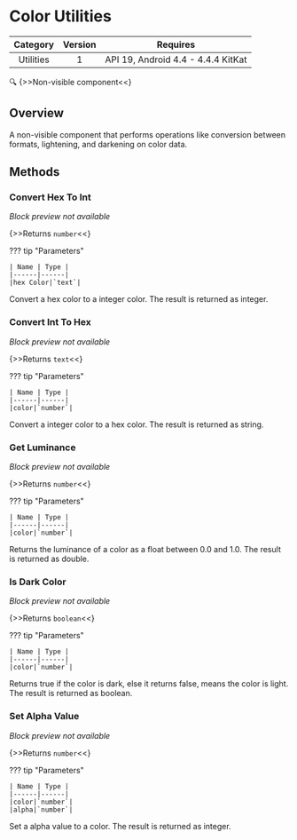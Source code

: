 # Color Utilities

| Category | Version | Requires |
|:--------:|:-------:|:--------:|
|Utilities|1|API 19, Android 4.4 - 4.4.4 KitKat|

:mag: {>>Non-visible component<<}

## Overview

A non-visible component that performs operations like conversion between formats, lightening, and darkening on color data.

## Methods

### Convert Hex To Int

_Block preview not available_

{>>Returns `number`<<}

??? tip "Parameters"

    | Name | Type |
    |------|------|
    |hex Color|`text`|


Convert a hex color to a integer color. The result is returned as integer.

### Convert Int To Hex

_Block preview not available_

{>>Returns `text`<<}

??? tip "Parameters"

    | Name | Type |
    |------|------|
    |color|`number`|


Convert a integer color to a hex color. The result is returned as string.

### Get Luminance

_Block preview not available_

{>>Returns `number`<<}

??? tip "Parameters"

    | Name | Type |
    |------|------|
    |color|`number`|


Returns the luminance of a color as a float between 0.0 and 1.0. The result is returned as double.

### Is Dark Color

_Block preview not available_

{>>Returns `boolean`<<}

??? tip "Parameters"

    | Name | Type |
    |------|------|
    |color|`number`|


Returns true if the color is dark, else it returns false, means the color is light. The result is returned as boolean.

### Set Alpha Value

_Block preview not available_

{>>Returns `number`<<}

??? tip "Parameters"

    | Name | Type |
    |------|------|
    |color|`number`|
    |alpha|`number`|


Set a alpha value to a color. The result is returned as integer.